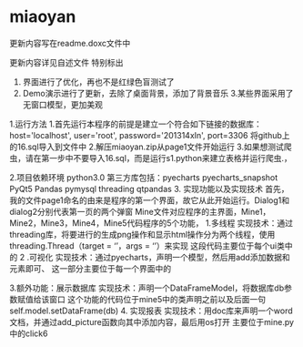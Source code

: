 # miaoyan

更新内容写在readme.doxc文件中

更新内容详见自述文件
特别标出
1.	界面进行了优化，再也不是红绿色盲测试了
2.	Demo演示进行了更新，去除了桌面背景，添加了背景音乐
3.某些界面采用了无窗口模型，更加美观



1.运行方法
1.首先运行本程序的前提是建立一个符合如下链接的数据库：host='localhost', user='root', password='201314xIn', port=3306
	将github上的16.sql导入到文件中
2.解压miaoyan.zip从page1文件开始运行
3.如果想测试爬虫，请在第一步中不要导入16.sql，而是运行s1.python来建立表格并运行爬虫.，
		
2.项目依赖环境
		python3.0
		第三方库包括：pyecharts
							pyecharts_snapshot
							PyQt5
							Pandas
							pymysql
							threading
							qtpandas
3.	实现功能以及实现技术
首先，我的文件page1命名的由来是程序的第一个界面，故它从此开始运行。Dialog1和dialog2分别代表第一页的两个弹窗
Mine文件对应程序的主界面，Mine1，Mine2，Mine3，Mine4，Mine5代码程序的5个功能，
1.多线程
		实现技术：通过threading库，将要进行的生成png操作和显示html操作分为两个线程，使用threading.Thread（target = ‘’，args = ‘’）来实现
		这段代码主要位于每个ui类中的 
2 .可视化
	实现技术：通过pyecharts，声明一个模型，然后用add添加数据和元素即可、
这一部分主要位于每一个界面中的
 
3.额外功能：展示数据库
实现技术：声明一个DataFrameModel，将数据库db参数赋值给该窗口
这个功能的代码位于mine5中的类声明之前以及后面一句
self.model.setDataFrame(db)
4.	实现报表
实现技术：用doc库来声明一个word文档，并通过add_picture函数向其中添加内容，最后用os打开
主要位于mine.py中的click6
 
							
